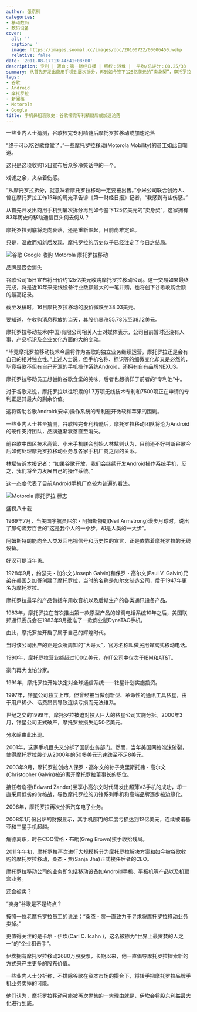```yaml
---
author: 张京科
categories:
- 移动数码
- 数码设备
cover:
  alt: ''
  caption: ''
  image: https://images.soomal.cc/images/doc/20100722/00006450.webp
  relative: false
date: '2011-08-17T13:44:41+08:00'
description: 专利 | 源自：第一财经日报 | 版权：转载 |  平均/总评分：08.25/33
summary: 从首先开发出商用手机到屡次拆分，再到如今签下125亿美元的“卖身契”，摩托罗拉这家拥有83年历史的移动通信巨头何去何从？是将走向衰落，还是重新崛起？一些业内人士猜测，谷歌榨完专利精髓后，摩托罗拉移动团队将沦为Android的硬件支持团队，品牌逐渐衰落直至消失。而且，摩托罗拉还存在着再次被卖的可能……
tags:
- 谷歌
- Android
- 摩托罗拉
- 新闻稿
- Motorola
- Google
title: 手机鼻祖衰败史：谷歌榨完专利精髓后或加速沦落
---
```


一些业内人士猜测，谷歌榨完专利精髓后摩托罗拉移动或加速沦落



“终于可以吃谷歌食堂了。”一些摩托罗拉移动(Motorola Mobility)的员工如此自嘲道。



这只是这项收购15日宣布后众多冷笑话中的一个。



戏谑之余，夹杂着伤感。



“从摩托罗拉拆分，就意味着摩托罗拉移动一定要被出售。”小米公司联合创始人、曾在摩托罗拉工作15年的周光平告诉《第一财经日报》记者，“我感到有些伤感。”



从首先开发出商用手机到屡次拆分再到如今签下125亿美元的“卖身契”，这家拥有83年历史的移动通信巨头何去何从？



摩托罗拉到底将走向衰落，还是重新崛起，目前尚难定论。



只是，温故而知新后发现，摩托罗拉的历史似乎已经注定了今日之结局。



![谷歌 Google 收购 Motorola 摩托罗拉移动](https://images.soomal.cc/images/doc/20110816/00012719.webp)



品牌是否会消失



谷歌公司15日宣布将出价约125亿美元收购摩托罗拉移动公司。这一交易如果最终完成，将是近10年来无线设备行业数额最大的一笔并购，也将创下谷歌收购金额的最高纪录。



截至发稿时，16日摩托罗拉移动的股价微跌至38.03美元。



要知道，在收购消息释放的当天，其股价暴涨55.78%至38.12美元。



摩托罗拉移动技术(中国)有限公司相关人士对媒体表示，公司目前暂时还没有人事、产品标识及企业文化方面的大的变动。



“毕竟摩托罗拉移动技术今后将作为谷歌的独立业务继续运营，摩托罗拉还是会有自己的相对独立性。”上述人士说，但手机名称、标识等的细微变化却又是必然的，毕竟谷歌不但有自己开源的手机操作系统Android，还拥有自有品牌NEXUS。



摩托罗拉移动员工想尝鲜谷歌食堂的美味，后者也想徜徉于前者的“专利池”中。



对于谷歌来说，摩托罗拉以往积累的1.7万项无线技术专利和7500项正在申请的专利正是其最大的剩余价值。



这将帮助谷歌Android(安卓)操作系统的专利避开微软和苹果的围剿。



一些业内人士甚至猜测，谷歌榨完专利精髓后，摩托罗拉移动团队将沦为Android的硬件支持团队，品牌逐渐衰落直至消失。



前谷歌中国区技术高管、小米手机联合创始人林斌则认为，目前还不好判断谷歌今后如何处理摩托罗拉移动业务与各家手机厂商之间的关系。



林斌告诉本报记者：“如果谷歌开放，我们会继续开发Android操作系统手机，反之，我们将全力发展自己的操作系统。”



这一态度代表了目前Android手机厂商较为普遍的看法。



![Motorola 摩托罗拉 标志](https://images.soomal.cc/images/doc/20100722/00006450.webp)



盛衰八十载



1969年7月，当美国宇航员尼尔・阿姆斯特朗(Neil Armstrong)漫步月球时，说出了那句流芳百世的“这是我个人的一小步，却是人类的一大步”。



阿姆斯特朗能向全人类发回电视信号和历史性的宣言，正是依靠着摩托罗拉的无线设备。



好汉可提当年勇。



1928年9月，约瑟夫・加尔文(Joseph Galvin)和保罗・高尔文(Paul V. Galvin)兄弟在美国芝加哥创建了摩托罗拉，当时的名称是加尔文制造公司，后于1947年更名为摩托罗拉。



摩托罗拉最早的产品包括车用收音机以及后期生产的各类通讯设备产品。



1983年，摩托罗拉在首次推出第一款原型产品的蜂窝电话系统10年之后，美国联邦通讯委员会在1983年9月批准了一款商业版DynaTAC手机。



由此，摩托罗拉开启了属于自己的辉煌时代。



当时该公司出产的正是众所周知的“大哥大”，官方名称叫做民用蜂窝式移动电话。



1990年，摩托罗拉营业额超过100亿美元，在IT公司中仅次于IBM和AT&T。



豪门再大也怕分家。



1991年，摩托罗拉开始决定对全球通信系统――铱星计划实施投资。



1997年，铱星公司独立上市，但曾经被当做创新型、革命性的通讯工具铱星，由于用户稀少、话费昂贵导致连续亏损而无法维系。



世纪之交的1999年，摩托罗拉被迫对投入巨大的铱星公司实施分拆。2000年3月，铱星公司正式破产，摩托罗拉损失近50亿美元。



分水岭由此出现。



2001年，这家手机巨头又分拆了国防业务部门。然而，当年美国网络泡沫破裂，使得摩托罗拉股价从2000年的50多美元迅速跌至不足8美元。



2003年9月，摩托罗拉创始人保罗・高尔文的孙子克里斯托弗・高尔文(Christopher Galvin)被迫离开摩托罗拉董事长的职位。



接任者詹德(Edward Zander)坐享小高尔文时代研发出超薄V3手机的成功，却一直采用低劣的价格战，导致摩托罗拉的刀锋系列手机和高端品牌逐步被边缘化。



2006年，摩托罗拉再次分拆汽车电子业务。



2008年1月份出炉的财报显示，其手机部门的年度亏损达到12亿美元，连续被诺基亚和三星手机超越。



詹德离职，时任COO雷格・布朗(Greg Brown)接手收拾残局。



2011年年初，摩托罗拉再次进行大规模拆分为摩托罗拉解决方案和如今被谷歌收购的摩托罗拉移动，桑杰・贾(Sanja Jha)正式接任后者的CEO。



摩托罗拉移动公司的业务即包括移动设备如Android手机、平板机等产品以及机顶盒业务。



还会被卖？



“卖身”谷歌是不是终点？



按照一位老摩托罗拉员工的说法：“桑杰・贾一直致力于寻求将摩托罗拉移动业务卖掉。”



更值得关注的是卡尔・伊坎(Carl C. Icahn )，这名被称为“世界上最贪婪的人之一”的“企业狙击手”。



伊坎拥有摩托罗拉移动2680万股股票，长期以来，他一直倡导摩托罗拉探索新的方式来产生更多的股东价值。



一些业内人士分析称，不排除谷歌在资本市场的撮合下，将转手把摩托罗拉品牌手机业务卖掉的可能。



他们认为，摩托罗拉移动可能被再次抛售的一大理由就是，伊坎会将股东利益最大化进行到底。